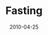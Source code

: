 ---
layout: message
category: message
series: "Force Feed"
title: "Fasting"
date: 2010-04-25
audio-description: "Chuck Mingo discusses the importance of building pauses into our life."
audio: "http://s3.amazonaws.com/crossroadsaudiomessages/ForceFeed3.mp3"
audio-title: "Fasting"
audio-duration: "35&#58;19"
program-description: ""
program: "http://www.crossroads.net/players/media/hq/04_24-25_10Program.pdf"
program-title: "Fasting (program)"
video-description: "Chuck Mingo talks about the importance of pauses in our life."
video-title: "Fasting "
video: "https://s3.amazonaws.com/crossroadsvideomessages/ForceFeed3.mp4"
video-poster: "https://www.crossroads.net/uploadedfiles/forcefeed3-still.jpg"
---